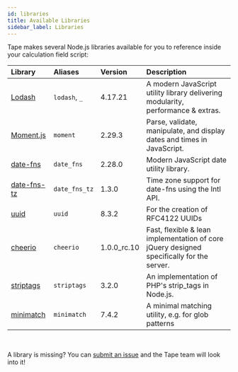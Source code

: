 ```yaml
---
id: libraries
title: Available Libraries
sidebar_label: Libraries
---
```


Tape makes several Node.js libraries available for you to reference inside your calculation field script:

| Library                                                     | Aliases       | Version     | Description                                                                               |
| :---------------------------------------------------------- | :------------ | :---------- | :---------------------------------------------------------------------------------------- |
| [Lodash](https://lodash.com/)                               | `lodash`, `_` | 4.17.21     | A modern JavaScript utility library delivering modularity, performance & extras.          |
| [Moment.js](https://momentjs.com/)                          | `moment`      | 2.29.3      | Parse, validate, manipulate, and display dates and times in JavaScript.                   |
| [date-fns](https://date-fns.org/)                           | `date_fns`    | 2.28.0      | Modern JavaScript date utility library.                                                   |
| [date-fns-tz](https://date-fns.org/v2.28.0/docs/Time-Zones) | `date_fns_tz` | 1.3.0       | Time zone support for date-fns using the Intl API.                                        |
| [uuid](https://github.com/uuidjs/uuid#readme)               | `uuid`        | 8.3.2       | For the creation of RFC4122 UUIDs                                                         |
| [cheerio](https://cheerio.js.org/)                          | `cheerio`     | 1.0.0_rc.10 | Fast, flexible & lean implementation of core jQuery designed specifically for the server. |
| [striptags](https://github.com/ericnorris/striptags)        | `striptags`   | 3.2.0       | An implementation of PHP's strip_tags in Node.js.                                         |
| [minimatch](https://github.com/isaacs/minimatch)            | `minimatch`   | 7.4.2       | A minimal matching utility, e.g. for glob patterns                                        |

<br />

A library is missing? You can [submit an issue](https://github.com/tape-dev/developers.tapeapp.com/issues/new?body=Hey%20Tape%20Team%20%F0%9F%91%8B%0A%0AI%20would%20like%20to%20propose%20the%20following%20Node.js%20library%20to%20be%20included%20in%20the%20calculation%20field%3A%0A%0AName%3A%0AVersion%3A%0ANPM%20Link%3A%0AWhy%20it%20would%20be%20useful%20to%20me%3A%0A%0AThanks%21) and the Tape team will look into it!

<!--
Body of the GitHub new issue link:
Encode with: https://www.urlencoder.org/

Hey Tape Team 👋

I would like to propose the following Node.js library to be included in the calculation field:

Name:
Version:
NPM Link:
Why it would be useful to me:

Thanks!
-->
